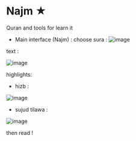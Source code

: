 # Najm ★
Quran and tools for learn it

- Main interface (Najm) :
choose sura :
![image](https://github.com/user-attachments/assets/87bb9e06-8c26-4a7a-a2ac-19ba8ca578b0)

text :

![image](https://github.com/user-attachments/assets/df3337c3-f074-4d1b-b964-44290c557edc)

highlights: 
- hizb :
  
![image](https://github.com/user-attachments/assets/05dcf59e-c35b-4983-9606-f2ab78ab8c05)

- sujud tilawa :
 
![image](https://github.com/user-attachments/assets/c4711bfc-4a84-4007-8523-9c3fe887411a)


then read !
